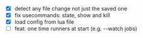 - [x] detect any file change not just the saved one
- [x] fix usecommands: state, show and kill
- [x] load config from lua file
- [ ] feat: one time runners at start (e.g. --watch jobs)
